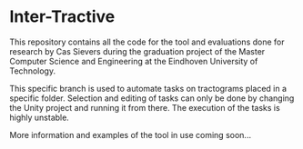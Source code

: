 # Inter-Tractive
This repository contains all the code for the tool and evaluations done for research by Cas Sievers during the graduation project of the Master Computer Science and Engineering at the Eindhoven University of Technology.

This specific branch is used to automate tasks on tractograms placed in a specific folder. Selection and editing of tasks can only be done by changing the Unity project and running it from there. The execution of the tasks is highly unstable.

More information and examples of the tool in use coming soon...